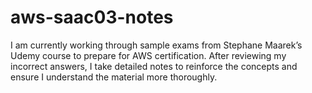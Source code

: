 # aws-saac03-notes
I am currently working through sample exams from Stephane Maarek’s Udemy course to prepare for AWS certification. After reviewing my incorrect answers, I take detailed notes to reinforce the concepts and ensure I understand the material more thoroughly.
